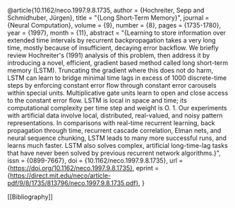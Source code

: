 @article{10.1162/neco.1997.9.8.1735,
    author = {Hochreiter, Sepp and Schmidhuber, Jürgen},
    title = "{Long Short-Term Memory}",
    journal = {Neural Computation},
    volume = {9},
    number = {8},
    pages = {1735-1780},
    year = {1997},
    month = {11},
    abstract = "{Learning to store information over extended time intervals by recurrent backpropagation takes a very long time, mostly because of insufficient, decaying error backflow. We briefly review Hochreiter's (1991) analysis of this problem, then address it by introducing a novel, efficient, gradient based method called long short-term memory (LSTM). Truncating the gradient where this does not do harm, LSTM can learn to bridge minimal time lags in excess of 1000 discrete-time steps by enforcing constant error flow through constant error carousels within special units. Multiplicative gate units learn to open and close access to the constant error flow. LSTM is local in space and time; its computational complexity per time step and weight is O. 1. Our experiments with artificial data involve local, distributed, real-valued, and noisy pattern representations. In comparisons with real-time recurrent learning, back propagation through time, recurrent cascade correlation, Elman nets, and neural sequence chunking, LSTM leads to many more successful runs, and learns much faster. LSTM also solves complex, artificial long-time-lag tasks that have never been solved by previous recurrent network algorithms.}",
    issn = {0899-7667},
    doi = {10.1162/neco.1997.9.8.1735},
    url = {https://doi.org/10.1162/neco.1997.9.8.1735},
    eprint = {https://direct.mit.edu/neco/article-pdf/9/8/1735/813796/neco.1997.9.8.1735.pdf},
}



[[Bibliography]]